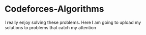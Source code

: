 # Codeforces-Algorithms
I really enjoy solving these problems. Here I am going to upload my solutions to problems that catch my attention
